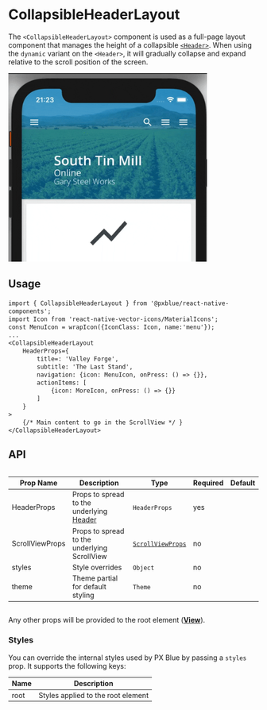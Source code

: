 # CollapsibleHeaderLayout

The `<CollapsibleHeaderLayout>` component is used as a full-page layout component that manages the height of a collapsible [`<Header>`](./Header.md). When using the `dynamic` variant on the `<Header>`, it will gradually collapse and expand relative to the scroll position of the screen.

<img width="400" alt="Collapsed header" src="./images/collapsibleHeaderLayout.gif">

## Usage

```tsx
import { CollapsibleHeaderLayout } from '@pxblue/react-native-components';
import Icon from 'react-native-vector-icons/MaterialIcons';
const MenuIcon = wrapIcon({IconClass: Icon, name:'menu'});
...
<CollapsibleHeaderLayout
    HeaderProps={
        title=: 'Valley Forge',
        subtitle: 'The Last Stand',
        navigation: {icon: MenuIcon, onPress: () => {}},
        actionItems: [
            {icon: MoreIcon, onPress: () => {}}
        ]
    }
>
    {/* Main content to go in the ScrollView */ }
</CollapsibleHeaderLayout>
```

## API

<div style="overflow: auto">

| Prop Name       | Description                                             | Type                                                               | Required | Default |
| --------------- | ------------------------------------------------------- | ------------------------------------------------------------------ | -------- | ------- |
| HeaderProps     | Props to spread to the underlying [Header](./Header.md) | `HeaderProps`                                                      | yes      |         |
| ScrollViewProps | Props to spread to the underlying ScrollView            | [`ScrollViewProps`](https://reactnative.dev/docs/scrollview#props) | no       |         |
| styles          | Style overrides                                         | `Object`                                                           | no       |         |
| theme           | Theme partial for default styling                       | `Theme`                                                            | no       |         |

</div>

Any other props will be provided to the root element ([**View**](https://reactnative.dev/docs/view)).

### Styles

You can override the internal styles used by PX Blue by passing a `styles` prop. It supports the following keys:

| Name | Description                        |
| ---- | ---------------------------------- |
| root | Styles applied to the root element |
